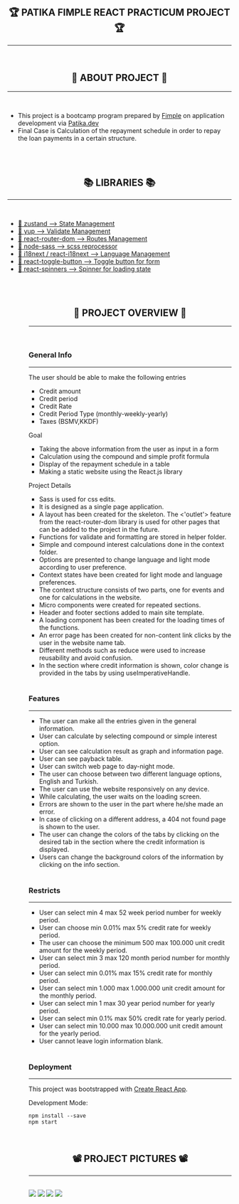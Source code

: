 <h2 align="center">🏆 PATIKA FIMPLE REACT PRACTICUM PROJECT 🏆</h2>
<hr>
<br>

<h2 align="center">🧱 ABOUT PROJECT 🧱</h2>
<hr>
<br>

- This project is a bootcamp program prepared by [Fimple](https://fimple.co.uk/) on application development via [Patika.dev](https://www.patika.dev/)
- Final Case is Calculation of the repayment schedule in order to repay the loan payments in a certain structure.

<br>
<br>
<h2 align="center">📚 LIBRARIES 📚</h2>
<hr>
<br>

<ul>
    <li>
        <a href="https://github.com/pmndrs/zustand" target="blank" title="zustand" >📀 zustand --> State Management </a>
    </li>
     <li>
        <a href="https://www.npmjs.com/package/yup" target="blank" title="zustand" >📀 yup --> Validate Management</a>
    </li>
     <li>
        <a href="https://reactrouter.com/en/main" target="blank" title="zustand" >📀 react-router-dom --> Routes Management  </</a>
    </li>
     <li>
        <a href="https://github.com/sass/node-sass" target="blank" title="zustand" >📀 node-sass --> scss reprocessor</a>
    </li>
     <li>
        <a href="https://react.i18next.com/" target="blank" title="zustand" >📀 i18next / react-i18next --> Language Management</a>
    </li>
     <li>
        <a href="https://gdowens.github.io/react-toggle-button/" target="blank" title="zustand" >📀 react-toggle-button --> Toggle button for form</a>
    </li>
     <li>
        <a href="https://www.davidhu.io/react-spinners/" target="blank" title="zustand" >📀 react-spinners --> Spinner for loading state</a>
    </li>
<ul/>

<br>
<br>
<h2 align="center">🔎 PROJECT OVERVIEW 🔎</h2>
<hr>
<br>

<h3 align="left">General Info</h3>
<hr>
The user should be able to make the following entries

- Credit amount
- Credit period
- Credit Rate
- Credit Period Type (monthly-weekly-yearly)
- Taxes (BSMV,KKDF)

Goal

- Taking the above information from the user as input in a form
- Calculation using the compound and simple profit formula
- Display of the repayment schedule in a table
- Making a static website using the React.js library

Project Details

- Sass is used for css edits.
- It is designed as a single page application.
- A layout has been created for the skeleton. The <'outlet'> feature from the react-router-dom library is used for other pages that can be added to the project in the future.
- Functions for validate and formatting are stored in helper folder.
- Simple and compound interest calculations done in the context folder.
- Options are presented to change language and light mode according to user preference.
- Context states have been created for light mode and language preferences.
- The context structure consists of two parts, one for events and one for calculations in the website.
- Micro components were created for repeated sections.
- Header and footer sections added to main site template.
- A loading component has been created for the loading times of the functions.
- An error page has been created for non-content link clicks by the user in the website name tab.
- Different methods such as reduce were used to increase reusability and avoid confusion.
- In the section where credit information is shown, color change is provided in the tabs by using useImperativeHandle.

<br>
<h3 align="left">Features</h3>
<hr>

- The user can make all the entries given in the general information.
- User can calculate by selecting compound or simple interest option.
- User can see calculation result as graph and information page.
- User can see payback table.
- User can switch web page to day-night mode.
- The user can choose between two different language options, English and Turkish.
- The user can use the website responsively on any device.
- While calculating, the user waits on the loading screen.
- Errors are shown to the user in the part where he/she made an error.
- In case of clicking on a different address, a 404 not found page is shown to the user.
- The user can change the colors of the tabs by clicking on the desired tab in the section where the credit information is displayed.
- Users can change the background colors of the information by clicking on the info section.

<br>
<h3 align="left">Restricts</h3>
<hr>

- User can select min 4 max 52 week period number for weekly period.
- User can choose min 0.01% max 5% credit rate for weekly period.
- The user can choose the minimum 500 max 100.000 unit credit amount for the weekly period.
- User can select min 3 max 120 month period number for monthly period.
- User can select min 0.01% max 15% credit rate for monthly period.
- User can select min 1.000 max 1.000.000 unit credit amount for the monthly period.
- User can select min 1 max 30 year period number for yearly period.
- User can select min 0.1% max 50% credit rate for yearly period.
- User can select min 10.000 max 10.000.000 unit credit amount for the yearly period.
- User cannot leave login information blank.

<br>
<h3 align="left">Deployment</h3>
<hr>

This project was bootstrapped with [Create React App](https://github.com/facebook/create-react-app).

Development Mode:

    npm install --save
    npm start

<br>
<h2 align="center">📽️ PROJECT PICTURES 📽️</h2>
<hr>
<br>

<img src="src/assets/images/github-readme/4.png" />
<img src="src/assets/images/github-readme/3.png" />
<img src="src/assets/images/github-readme/2.png" />
<img src="src/assets/images/github-readme/1.png" />
